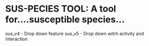 # SUS-PECIES TOOL: A tool for....susceptible species...

sus_v4 - Drop down feature
sus_v5 - Drop down witrh activity and interaction
